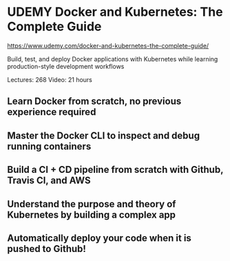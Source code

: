 # UDEMY Docker and Kubernetes: The Complete Guide

https://www.udemy.com/docker-and-kubernetes-the-complete-guide/

Build, test, and deploy Docker applications with Kubernetes while learning production-style development workflows

Lectures: 268
Video: 21 hours

## Learn Docker from scratch, no previous experience required
## Master the Docker CLI to inspect and debug running containers
## Build a CI + CD pipeline from scratch with Github, Travis CI, and AWS
## Understand the purpose and theory of Kubernetes by building a complex app
## Automatically deploy your code when it is pushed to Github!